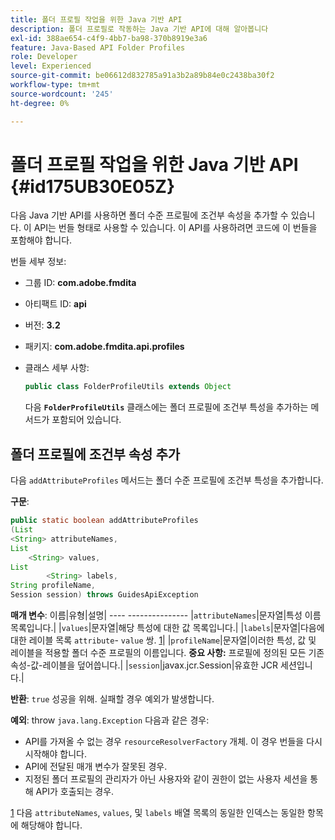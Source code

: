 ```yaml
---
title: 폴더 프로필 작업을 위한 Java 기반 API
description: 폴더 프로필로 작동하는 Java 기반 API에 대해 알아봅니다
exl-id: 388ae654-c4f9-4bb7-ba98-370b8919e3a6
feature: Java-Based API Folder Profiles
role: Developer
level: Experienced
source-git-commit: be06612d832785a91a3b2a89b84e0c2438ba30f2
workflow-type: tm+mt
source-wordcount: '245'
ht-degree: 0%

---
```


# 폴더 프로필 작업을 위한 Java 기반 API {#id175UB30E05Z}

다음 Java 기반 API를 사용하면 폴더 수준 프로필에 조건부 속성을 추가할 수 있습니다. 이 API는 번들 형태로 사용할 수 있습니다. 이 API를 사용하려면 코드에 이 번들을 포함해야 합니다.

번들 세부 정보:

- 그룹 ID: **com.adobe.fmdita**

- 아티팩트 ID: **api**

- 버전: **3.2**

- 패키지: **com.adobe.fmdita.api.profiles**

- 클래스 세부 사항:

  ```JAVA
  public class FolderProfileUtils extends Object
  ```

  다음 **`FolderProfileUtils`** 클래스에는 폴더 프로필에 조건부 특성을 추가하는 메서드가 포함되어 있습니다.


## 폴더 프로필에 조건부 속성 추가

다음 ``addAttributeProfiles`` 메서드는 폴더 수준 프로필에 조건부 특성을 추가합니다.

**구문**:

```JAVA
public static boolean addAttributeProfiles
(List
<String> attributeNames, 
List
    <String> values, 
List
        <String> labels,
String profileName, 
Session session) throws GuidesApiException
```

**매개 변수**: 이름|유형|설명| ---- --------------- |``attributeNames``|문자열|특성 이름 목록입니다.| |``values``|문자열|해당 특성에 대한 값 목록입니다.| |`labels`|문자열|다음에 대한 레이블 목록 `attribute`- `value` 쌍. [1](#fntarg_1)| |`profileName`|문자열|이러한 특성, 값 및 레이블을 적용할 폴더 수준 프로필의 이름입니다. **중요 사항:** 프로필에 정의된 모든 기존 속성-값-레이블을 덮어씁니다.| |`session`|javax.jcr.Session|유효한 JCR 세션입니다.|

**반환**:
`true` 성공을 위해. 실패할 경우 예외가 발생합니다.

**예외**: throw ``java.lang.Exception`` 다음과 같은 경우:

- API를 가져올 수 없는 경우 `resourceResolverFactory` 개체. 이 경우 번들을 다시 시작해야 합니다.
- API에 전달된 매개 변수가 잘못된 경우.
- 지정된 폴더 프로필의 관리자가 아닌 사용자와 같이 권한이 없는 사용자 세션을 통해 API가 호출되는 경우.

[1](#fnsrc_1) 다음 `attributeNames`, `values`, 및 `labels` 배열 목록의 동일한 인덱스는 동일한 항목에 해당해야 합니다.
